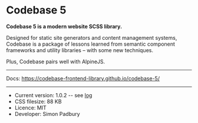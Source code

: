 # Codebase 5

**Codebase 5 is a modern website SCSS library.**

Designed for static site generators and content management systems, Codebase is a package of lessons learned from semantic component frameworks and utility libraries – with some new techniques.

Plus, Codebase pairs well with AlpineJS.

***

Docs: https://codebase-frontend-library.github.io/codebase-5/

***

* Current version: 1.0.2 -- see [log](https://github.com/codebase-frontend-library/codebase-5/blob/main/LOG.md)
* CSS filesize: 88 KB
* Licence: MIT
* Developer: Simon Padbury
